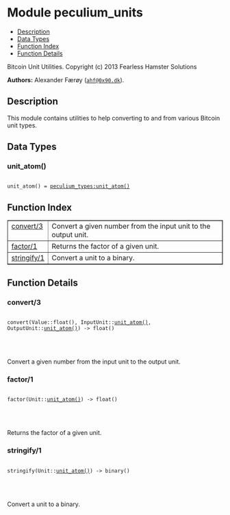 

# Module peculium_units #
* [Description](#description)
* [Data Types](#types)
* [Function Index](#index)
* [Function Details](#functions)


Bitcoin Unit Utilities.
Copyright (c)  2013 Fearless Hamster Solutions

__Authors:__ Alexander Færøy ([`ahf@0x90.dk`](mailto:ahf@0x90.dk)).
<a name="description"></a>

## Description ##
   This module contains utilities to help converting to and from various
Bitcoin unit types.
<a name="types"></a>

## Data Types ##




### <a name="type-unit_atom">unit_atom()</a> ###



<pre><code>
unit_atom() = <a href="peculium_types.md#type-unit_atom">peculium_types:unit_atom()</a>
</code></pre>


<a name="index"></a>

## Function Index ##


<table width="100%" border="1" cellspacing="0" cellpadding="2" summary="function index"><tr><td valign="top"><a href="#convert-3">convert/3</a></td><td>Convert a given number from the input unit to the output unit.</td></tr><tr><td valign="top"><a href="#factor-1">factor/1</a></td><td>Returns the factor of a given unit.</td></tr><tr><td valign="top"><a href="#stringify-1">stringify/1</a></td><td>Convert a unit to a binary.</td></tr></table>


<a name="functions"></a>

## Function Details ##

<a name="convert-3"></a>

### convert/3 ###


<pre><code>
convert(Value::float(), InputUnit::<a href="#type-unit_atom">unit_atom()</a>, OutputUnit::<a href="#type-unit_atom">unit_atom()</a>) -&gt; float()
</code></pre>

<br></br>


Convert a given number from the input unit to the output unit.
<a name="factor-1"></a>

### factor/1 ###


<pre><code>
factor(Unit::<a href="#type-unit_atom">unit_atom()</a>) -&gt; float()
</code></pre>

<br></br>


Returns the factor of a given unit.
<a name="stringify-1"></a>

### stringify/1 ###


<pre><code>
stringify(Unit::<a href="#type-unit_atom">unit_atom()</a>) -&gt; binary()
</code></pre>

<br></br>


Convert a unit to a binary.
